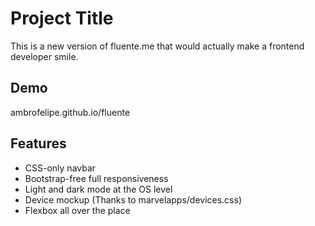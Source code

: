 
# Project Title

This is a new version of fluente.me that would actually make a frontend developer smile.


## Demo

ambrofelipe.github.io/fluente

  
## Features

- CSS-only navbar
- Bootstrap-free full responsiveness
- Light and dark mode at the OS level
- Device mockup (Thanks to marvelapps/devices.css)
- Flexbox all over the place

  